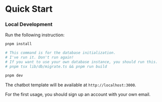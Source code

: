 # Quick Start
### Local Development
Run the following instruction:
```bash
pnpm install

# This command is for the database initialization.
# I've run it. Don't run again!
# If you want to use your own database instance, you should run this.
# pnpm tsx lib/db/migrate.ts && pnpm run build

pnpm dev
```
The chatbot template will be available at `http://localhost:3000`.

For the first usage, you should sign up an account with your own email.